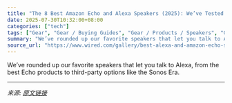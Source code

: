 ```yaml
---
title: "The 8 Best Amazon Echo and Alexa Speakers (2025): We’ve Tested Them All"
date: 2025-07-30T10:32:00+08:00
categories: ["tech"]
tags: ["Gear", "Gear / Buying Guides", "Gear / Products / Speakers", "Gear / Products / Smart Home", "Shopping", "Alexa", "Amazon", "amazon echo", "buying guides", "smart home", "Speakers", "Buying Guide"]
summary: "We’ve rounded up our favorite speakers that let you talk to Alexa, from the best Echo products to third-party options like the Sonos Era."
source_url: "https://www.wired.com/gallery/best-alexa-and-amazon-echo-speakers/"
---
```


We’ve rounded up our favorite speakers that let you talk to Alexa, from the best Echo products to third-party options like the Sonos Era.

---

*来源: [原文链接](https://www.wired.com/gallery/best-alexa-and-amazon-echo-speakers/)*
